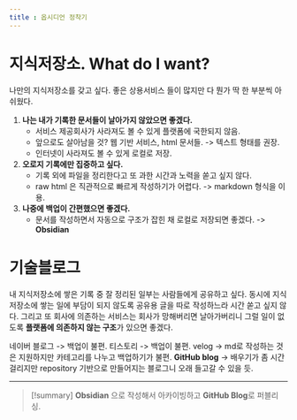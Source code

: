 ```yaml
---
title : 옵시디언 정착기
---
```



# 지식저장소. What do I want?
나만의 지식저장소를 갖고 싶다. 좋은 상용서비스 들이 많지만 다 뭔가 딱 한 부분씩 아쉬웠다.

1. **나는 내가 기록한 문서들이 날아가지 않았으면 좋겠다.**
	- 서비스 제공회사가 사라져도 볼 수 있게 플랫폼에 국한되지 않음.
	- 앞으로도 살아남을 것? 웹 기반 서비스, html 문서들. -> 텍스트 형태를 권장.
	- 인터넷이 사라져도 볼 수 있게 로컬로 저장.
2. **오로지 기록에만 집중하고 싶다.**
	- 기록 외에 파일을 정리한다고 또 과한 시간과 노력을 쏟고 싶지 않다.
	- raw html 은 직관적으로 빠르게 작성하기가 어렵다. -> markdown 형식을 이용.
3. **나중에 백업이 간편했으면 좋겠다.**
	- 문서를 작성하면서 자동으로 구조가 잡힌 채 로컬로 저장되면 좋겠다. -> **Obsidian**






# 기술블로그
 내 지식저장소에 쌓은 기록 중 잘 정리된 일부는 사람들에게 공유하고 싶다. 동시에 지식저장소에 쌓는 일에 부담이 되지 않도록 공유용 글을 따로 작성하느라 시간 쏟고 싶지 않다. 그리고 또 회사에 의존하는 서비스는 회사가 망해버리면 날아가버리니 그럴 일이 없도록 **플랫폼에 의존하지 않는 구조**가 있으면 좋겠다.

네이버 블로그 -> 백업이 불편.
티스토리 -> 백업이 불편.
velog -> md로 작성하는 것은 지원하지만 카테고리를 나누고 백업하기가 불편.
**GitHub blog** -> 배우기가 좀 시간걸리지만 repository 기반으로 만들어지는 블로그니 오래 들고갈 수 있을 듯.



---

>[!summary]
> **Obsidian** 으로 작성해서 아카이빙하고 **GitHub Blog**로 퍼블리싱.



 